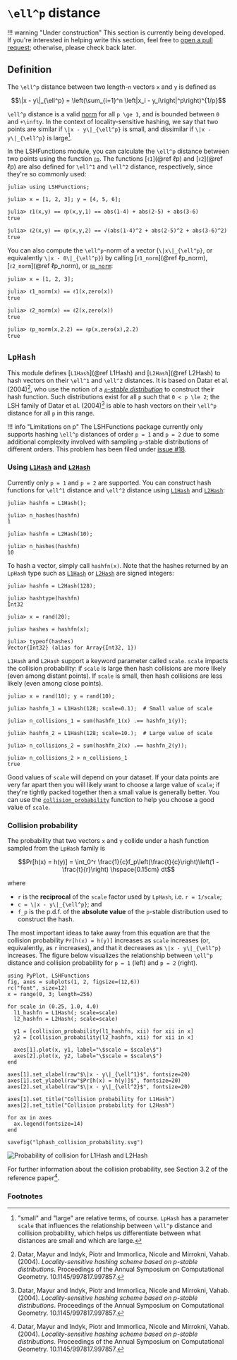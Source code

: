 # ``\ell^p`` distance

!!! warning "Under construction"
    This section is currently being developed. If you're interested in helping write this section, feel free to [open a pull request](https://github.com/kernelmethod/LSHFunctions.jl/pulls); otherwise, please check back later.

## Definition
The ``\ell^p`` distance between two length-``n`` vectors ``x`` and ``y`` is defined as

```math
\|x - y\|_{\ell^p} = \left(\sum_{i=1}^n \left|x_i - y_i\right|^p\right)^{1/p}
```

``\ell^p`` distance is a valid [norm](https://en.wikipedia.org/wiki/Norm_(mathematics)) for all ``p \ge 1``, and is bounded between ``0`` and ``+\infty``. In the context of locality-sensitive hashing, we say that two points are similar if ``\|x - y\|_{\ell^p}`` is small, and dissimilar if ``\|x - y\|_{\ell^p}`` is large[^1].

In the LSHFunctions module, you can calculate the ``\ell^p`` distance between two points using the function [`ℓp`](@ref). The functions [`ℓ1`](@ref ℓp) and [`ℓ2`](@ref ℓp) are also defined for ``\ell^1`` and ``\ell^2`` distance, respectively, since they're so commonly used:

```jldoctest
julia> using LSHFunctions;

julia> x = [1, 2, 3]; y = [4, 5, 6];

julia> ℓ1(x,y) == ℓp(x,y,1) == abs(1-4) + abs(2-5) + abs(3-6)
true

julia> ℓ2(x,y) == ℓp(x,y,2) == √(abs(1-4)^2 + abs(2-5)^2 + abs(3-6)^2)
true
```

You can also compute the ``\ell^p``-norm of a vector (``\|x\|_{\ell^p}``, or equivalently ``\|x - 0\|_{\ell^p}``) by calling [`ℓ1_norm`](@ref ℓp_norm), [`ℓ2_norm`](@ref ℓp_norm), or [`ℓp_norm`](@ref):

```jldoctest; setup = :(using LSHFunctions)
julia> x = [1, 2, 3];

julia> ℓ1_norm(x) == ℓ1(x,zero(x))
true

julia> ℓ2_norm(x) == ℓ2(x,zero(x))
true

julia> ℓp_norm(x,2.2) == ℓp(x,zero(x),2.2)
true
```

## `LpHash`
This module defines [`L1Hash`](@ref L1Hash) and [`L2Hash`](@ref L2Hash) to hash vectors on their ``\ell^1`` and ``\ell^2`` distances. It is based on Datar et al. (2004)[^Datar04], who use the notion of a [*``p``-stable distribution*](https://en.wikipedia.org/wiki/Stable_distribution) to construct their hash function. Such distributions exist for all ``p`` such that ``0 < p \le 2``; the LSH family of Datar et al. (2004)[^Datar04] is able to hash vectors on their ``\ell^p`` distance for all ``p`` in this range.

!!! info "Limitations on p"
    The LSHFunctions package currently only supports hashing ``\ell^p`` distances of order ``p = 1`` and ``p = 2`` due to some additional complexity involved with sampling ``p``-stable distributions of different orders. This problem has been filed under [issue #18](https://github.com/kernelmethod/LSHFunctions.jl/issues/18).

### Using [`L1Hash`](@ref) and [`L2Hash`](@ref)
Currently only ``p = 1`` and ``p = 2`` are supported. You can construct hash functions for ``\ell^1`` distance and ``\ell^2`` distance using [`L1Hash`](@ref) and [`L2Hash`](@ref):

```jldoctest; setup = :(using LSHFunctions)
julia> hashfn = L1Hash();

julia> n_hashes(hashfn)
1

julia> hashfn = L2Hash(10);

julia> n_hashes(hashfn)
10
```

To hash a vector, simply call `hashfn(x)`. Note that the hashes returned by an `LpHash` type such as [`L1Hash`](@ref) or [`L2Hash`](@ref) are signed integers:

```jldoctest; setup = :(using LSHFunctions)
julia> hashfn = L2Hash(128);

julia> hashtype(hashfn)
Int32

julia> x = rand(20);

julia> hashes = hashfn(x);

julia> typeof(hashes)
Vector{Int32} (alias for Array{Int32, 1})
```

`L1Hash` and `L2Hash` support a keyword parameter called `scale`. `scale` impacts the collision probability: if `scale` is large then hash collisions are more likely (even among distant points). If `scale` is small, then hash collisions are less likely (even among close points).

```jldoctest; setup = :(using LSHFunctions, Random; Random.seed!(0))
julia> x = rand(10); y = rand(10);

julia> hashfn_1 = L1Hash(128; scale=0.1);  # Small value of scale

julia> n_collisions_1 = sum(hashfn_1(x) .== hashfn_1(y));

julia> hashfn_2 = L1Hash(128; scale=10.);  # Large value of scale

julia> n_collisions_2 = sum(hashfn_2(x) .== hashfn_2(y));

julia> n_collisions_2 > n_collisions_1
true
```

Good values of `scale` will depend on your dataset. If your data points are very far apart then you will likely want to choose a large value of `scale`; if they're tightly packed together then a small value is generally better. You can use the [`collision_probability`](@ref) function to help you choose a good value of `scale`.

### Collision probability
The probability that two vectors ``x`` and ``y`` collide under a hash function sampled from the `LpHash` family is

```math
Pr[h(x) = h(y)] = \int_0^r \frac{1}{c}f_p\left(\frac{t}{c}\right)\left(1 - \frac{t}{r}\right) \hspace{0.15cm} dt
```

where

- ``r`` is the **reciprocal** of the `scale` factor used by `LpHash`, i.e. `r = 1/scale`;
- ``c = \|x - y\|_{\ell^p}``; and
- ``f_p`` is the p.d.f. of the **absolute value** of the ``p``-stable distribution used to construct the hash.

The most important ideas to take away from this equation are that the collision probability ``Pr[h(x) = h(y)]`` increases as `scale` increases (or, equivalently, as ``r`` increases), and that it decreases as ``\|x - y\|_{\ell^p}`` increases. The figure below visualizes the relationship between ``\ell^p`` distance and collision probability for ``p = 1`` (left) and ``p = 2`` (right).

```@eval
using PyPlot, LSHFunctions
fig, axes = subplots(1, 2, figsize=(12,6))
rc("font", size=12)
x = range(0, 3; length=256)

for scale in (0.25, 1.0, 4.0)
  l1_hashfn = L1Hash(; scale=scale)
  l2_hashfn = L2Hash(; scale=scale)

  y1 = [collision_probability(l1_hashfn, xii) for xii in x]
  y2 = [collision_probability(l2_hashfn, xii) for xii in x]

  axes[1].plot(x, y1, label="\$scale = $scale\$")
  axes[2].plot(x, y2, label="\$scale = $scale\$")
end

axes[1].set_xlabel(raw"$\|x - y\|_{\ell^1}$", fontsize=20)
axes[1].set_ylabel(raw"$Pr[h(x) = h(y)]$", fontsize=20)
axes[2].set_xlabel(raw"$\|x - y\|_{\ell^2}$", fontsize=20)

axes[1].set_title("Collision probability for L1Hash")
axes[2].set_title("Collision probability for L2Hash")

for ax in axes
  ax.legend(fontsize=14)
end

savefig("lphash_collision_probability.svg")
```

![Probability of collision for L1Hash and L2Hash](lphash_collision_probability.svg)

For further information about the collision probability, see Section 3.2 of the reference paper[^Datar04].

### Footnotes

[^1]: "small" and "large" are relative terms, of course. `LpHash` has a parameter `scale` that influences the relationship between ``\ell^p`` distance and collision probability, which helps us differentiate between what distances are small and which are large.

[^Datar04]: Datar, Mayur and Indyk, Piotr and Immorlica, Nicole and Mirrokni, Vahab. (2004). *Locality-sensitive hashing scheme based on p-stable distributions*. Proceedings of the Annual Symposium on Computational Geometry. 10.1145/997817.997857.

